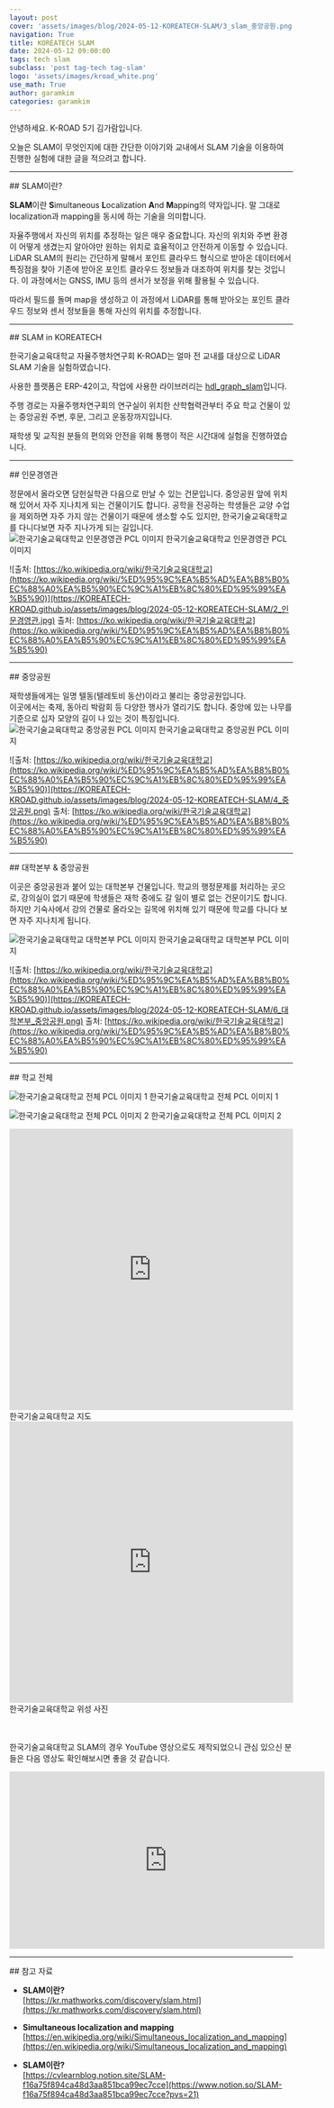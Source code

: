 ```yaml
---
layout: post
cover: 'assets/images/blog/2024-05-12-KOREATECH-SLAM/3_slam_중앙공원.png'
navigation: True
title: KOREATECH SLAM
date: 2024-05-12 09:00:00
tags: tech slam
subclass: 'post tag-tech tag-slam'
logo: 'assets/images/kroad_white.png'
use_math: True
author: garamkim
categories: garamkim
---
```


안녕하세요. K-ROAD 5기 김가람입니다.

오늘은 SLAM이 무엇인지에 대한 간단한 이야기와 교내에서 SLAM 기술을 이용하여 진행한 실험에 대한 글을 적으려고 합니다.

<hr>
## SLAM이란?

**SLAM**이란 **S**imultaneous **L**ocalization **A**nd **M**apping의 약자입니다. 말 그대로 localization과 mapping을 동시에 하는 기술을 의미합니다.

자율주행에서 자신의 위치를 추정하는 일은 매우 중요합니다. 자신의 위치와 주변 환경이 어떻게 생겼는지 알아야만 원하는 위치로 효율적이고 안전하게 이동할 수 있습니다. LiDAR SLAM의 원리는 간단하게 말해서 포인트 클라우드 형식으로 받아온 데이터에서 특징점을 찾아 기존에 받아온 포인트 클라우드 정보들과 대조하여 위치를 찾는 것입니다. 이 과정에서는 GNSS, IMU 등의 센서가 보정을 위해 활용될 수 있습니다.

따라서 필드를 돌며 map을 생성하고 이 과정에서 LiDAR를 통해 받아오는 포인트 클라우드 정보와 센서 정보들을 통해 자신의 위치를 추정합니다.

<hr>
## SLAM in KOREATECH

한국기술교육대학교 자율주행차연구회 K-ROAD는 얼마 전 교내를 대상으로 LiDAR SLAM 기술을 실험하였습니다.

사용한 플랫폼은 ERP-42이고, 작업에 사용한 라이브러리는 [hdl_graph_slam](https://github.com/koide3/hdl_graph_slam)입니다.

주행 경로는 자율주행차연구회의 연구실이 위치한 산학협력관부터 주요 학교 건물이 있는 중앙공원 주변, 후문, 그리고 운동장까지입니다.

재학생 및 교직원 분들의 편의와 안전을 위해 통행이 적은 시간대에 실험을 진행하였습니다.

<hr>
## 인문경영관

정문에서 올라오면 담헌실학관 다음으로 만날 수 있는 건문입니다. 중앙공원 앞에 위치해 있어서 자주 지나치게 되는 건물이기도 합니다. 공학을 전공하는 학생들은 교양 수업을 제외하면 자주 가지 않는 건물이기 때문에 생소할 수도 있지만, 한국기술교육대학교를 다니다보면 자주 지나가게 되는 길입니다.
![한국기술교육대학교 인문경영관 PCL 이미지](https://KOREATECH-KROAD.github.io/assets/images/blog/2024-05-12-KOREATECH-SLAM/1_slam_인문경영관.png)
한국기술교육대학교 인문경영관 PCL 이미지

![출처: [https://ko.wikipedia.org/wiki/한국기술교육대학교](https://ko.wikipedia.org/wiki/%ED%95%9C%EA%B5%AD%EA%B8%B0%EC%88%A0%EA%B5%90%EC%9C%A1%EB%8C%80%ED%95%99%EA%B5%90)](https://KOREATECH-KROAD.github.io/assets/images/blog/2024-05-12-KOREATECH-SLAM/2_인문경영관.jpg)
출처: [https://ko.wikipedia.org/wiki/한국기술교육대학교](https://ko.wikipedia.org/wiki/%ED%95%9C%EA%B5%AD%EA%B8%B0%EC%88%A0%EA%B5%90%EC%9C%A1%EB%8C%80%ED%95%99%EA%B5%90)

<hr>
## 중앙공원

재학생들에게는 일명 텔동(텔레토비 동산)이라고 불리는 중앙공원입니다.<br>
이곳에서는 축제, 동아리 박람회 등 다양한 행사가 열리기도 합니다. 중앙에 있는 나무를 기준으로 십자 모양의 길이 나 있는 것이 특징입니다.
![한국기술교육대학교 중앙공원 PCL 이미지](https://KOREATECH-KROAD.github.io/assets/images/blog/2024-05-12-KOREATECH-SLAM/3_slam_중앙공원.png)
한국기술교육대학교 중앙공원 PCL 이미지

![출처: [https://ko.wikipedia.org/wiki/한국기술교육대학교](https://ko.wikipedia.org/wiki/%ED%95%9C%EA%B5%AD%EA%B8%B0%EC%88%A0%EA%B5%90%EC%9C%A1%EB%8C%80%ED%95%99%EA%B5%90)](https://KOREATECH-KROAD.github.io/assets/images/blog/2024-05-12-KOREATECH-SLAM/4_중앙공원.png)
출처: [https://ko.wikipedia.org/wiki/한국기술교육대학교](https://ko.wikipedia.org/wiki/%ED%95%9C%EA%B5%AD%EA%B8%B0%EC%88%A0%EA%B5%90%EC%9C%A1%EB%8C%80%ED%95%99%EA%B5%90)

<hr>
## 대학본부 & 중앙공원

이곳은 중앙공원과 붙어 있는 대학본부 건물입니다. 학교의 행정문제를 처리하는 곳으로, 강의실이 없기 때문에 학생들은 재학 중에도 갈 일이 별로 없는 건문이기도 합니다. 하지만 기숙사에서 강의 건물로 올라오는 길목에 위치해 있기 때문에 학교를 다니다 보면 자주 지나치게 됩니다.

![한국기술교육대학교 대학본부 PCL 이미지](https://KOREATECH-KROAD.github.io/assets/images/blog/2024-05-12-KOREATECH-SLAM/5_slam_대학본부_중앙공원.png)
한국기술교육대학교 대학본부 PCL 이미지

![출처: [https://ko.wikipedia.org/wiki/한국기술교육대학교](https://ko.wikipedia.org/wiki/%ED%95%9C%EA%B5%AD%EA%B8%B0%EC%88%A0%EA%B5%90%EC%9C%A1%EB%8C%80%ED%95%99%EA%B5%90)](https://KOREATECH-KROAD.github.io/assets/images/blog/2024-05-12-KOREATECH-SLAM/6_대학본부_중앙공원.png)
출처: [https://ko.wikipedia.org/wiki/한국기술교육대학교](https://ko.wikipedia.org/wiki/%ED%95%9C%EA%B5%AD%EA%B8%B0%EC%88%A0%EA%B5%90%EC%9C%A1%EB%8C%80%ED%95%99%EA%B5%90)

<hr>
## 학교 전체

![한국기술교육대학교 전체 PCL 이미지 1](https://KOREATECH-KROAD.github.io/assets/images/blog/2024-05-12-KOREATECH-SLAM/7_slam_학교.png)
한국기술교육대학교 전체 PCL 이미지 1

![한국기술교육대학교 전체 PCL 이미지 2](https://KOREATECH-KROAD.github.io/assets/images/blog/2024-05-12-KOREATECH-SLAM/8_slam_학교_2.png)
한국기술교육대학교 전체 PCL 이미지 2

<iframe src="https://www.google.com/maps/embed?pb=!1m18!1m12!1m3!1d3196.312720045096!2d127.28166769846388!3d36.7630647553576!2m3!1f0!2f0!3f0!3m2!1i1024!2i768!4f13.1!3m3!1m2!1s0x357b2ac6c614c717%3A0x820bda83618bd53b!2sKorea University of Technology %26 Education (KOREATECH)%2C Campus 1!5e0!3m2!1sen!2skr!4v1715522416158!5m2!1sen!2skr" width="100%" height="500" style="border:0;" allowfullscreen="" loading="lazy" referrerpolicy="no-referrer-when-downgrade"></iframe>
한국기술교육대학교 지도

<iframe src="https://www.google.com/maps/embed?pb=!1m14!1m8!1m3!1d8040.655696704383!2d127.28194100000002!3d36.763718!3m2!1i1024!2i768!4f13.1!3m3!1m2!1s0x357b2ac6c614c717%3A0x820bda83618bd53b!2sKorea%20University%20of%20Technology%20%26%20Education%20(KOREATECH)%2C%20Campus%201!5e1!3m2!1sen!2skr!4v1715530978828!5m2!1sen!2skr" width="100%" height="500" style="border:0;" allowfullscreen="" loading="lazy" referrerpolicy="no-referrer-when-downgrade"></iframe>
한국기술교육대학교 위성 사진

<br><br>
한국기술교육대학교 SLAM의 경우  YouTube 영상으로도 제작되었으니 관심 있으신 분들은 다음 영상도 확인해보시면 좋을 것 같습니다.

<iframe width="560" height="315" src="https://www.youtube.com/embed/-DC6ZDe-v5w?si=sIj0hRa2g_KQ3_Ru" title="YouTube video player" frameborder="0" allow="accelerometer; autoplay; clipboard-write; encrypted-media; gyroscope; picture-in-picture; web-share" referrerpolicy="strict-origin-when-cross-origin" allowfullscreen></iframe>

<hr>
## 참고 자료

- **SLAM이란?**<br>
    [https://kr.mathworks.com/discovery/slam.html](https://kr.mathworks.com/discovery/slam.html)
    
- **Simultaneous localization and mapping**<br>
    [https://en.wikipedia.org/wiki/Simultaneous_localization_and_mapping](https://en.wikipedia.org/wiki/Simultaneous_localization_and_mapping)
    
- **SLAM이란?**<br>
    [https://cvlearnblog.notion.site/SLAM-f16a75f894ca48d3aa851bca99ec7cce](https://www.notion.so/SLAM-f16a75f894ca48d3aa851bca99ec7cce?pvs=21)